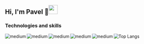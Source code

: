 ## Hi, I'm Pavel 🙂<img src="https://raw.githubusercontent.com/MartinHeinz/MartinHeinz/master/wave.gif" width="30px">

### Technologies and skills
<img align="left" alt="medium" src="https://img.shields.io/badge/Laravel-FF2D20?style=for-the-badge&logo=laravel&logoColor=white" />
<img align="left" alt="medium" src="https://img.shields.io/badge/PHP-777BB4?style=for-the-badge&logo=php&logoColor=white" />
<img align="left" alt="medium" src="https://img.shields.io/badge/JavaScript-323330?style=for-the-badge&logo=javascript&logoColor=F7DF1E" />
<img align="left" alt="medium" src="https://img.shields.io/badge/MySQL-005C84?style=for-the-badge&logo=mysql&logoColor=white" />
<img align="left" alt="medium" src="https://img.shields.io/badge/Docker-2CA5E0?style=for-the-badge&logo=docker&logoColor=white" />  

![Top Langs](https://github-readme-stats.vercel.app/api/top-langs/?username=geniuscreature&layout=compact&theme=tokyonight)

<!--
**geniuscreature/geniuscreature** is a ✨ _special_ ✨ repository because its `README.md` (this file) appears on your GitHub profile.

Here are some ideas to get you started:

- 🔭 I’m currently working on ...
- 🌱 I’m currently learning ...
- 👯 I’m looking to collaborate on ...
- 🤔 I’m looking for help with ...
- 💬 Ask me about ...
- 📫 How to reach me: ...
- 😄 Pronouns: ...
- ⚡ Fun fact: ...
-->

